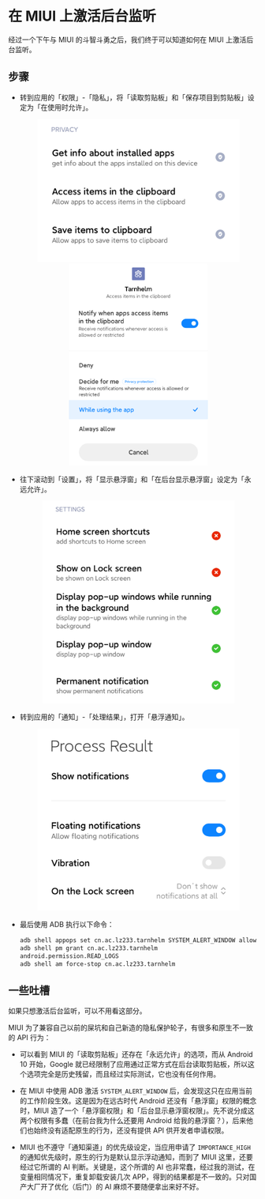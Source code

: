 # 在 MIUI 上激活后台监听

经过一个下午与 MIUI 的斗智斗勇之后，我们终于可以知道如何在 MIUI 上激活后台监听。

## 步骤

- 转到应用的「权限」-「隐私」，将「读取剪贴板」和「保存项目到剪贴板」设定为「在使用时允许」。

  <p style="text-align: center;">
  <img src="./introduction-miui-1.png" style="zoom: 40%;" />
  <img src="./introduction-miui-2.png" style="zoom: 40%;" />
  </p>

- 往下滚动到「设置」，将「显示悬浮窗」和「在后台显示悬浮窗」设定为「永远允许」。

  <p style="text-align: center;">
  <img src="./introduction-miui-3.png" style="zoom: 40%;" />
  </p>

- 转到应用的「通知」-「处理结果」，打开「悬浮通知」。

  <p style="text-align: center;">
  <img src="./introduction-miui-4.png" style="zoom: 40%;" />
  </p>

- 最后使用 ADB 执行以下命令：

  ```shell
  adb shell appops set cn.ac.lz233.tarnhelm SYSTEM_ALERT_WINDOW allow
  adb shell pm grant cn.ac.lz233.tarnhelm android.permission.READ_LOGS
  adb shell am force-stop cn.ac.lz233.tarnhelm
  ```

## 一些吐槽

如果只想激活后台监听，可以不用看这部分。

MIUI 为了兼容自己以前的屎坑和自己新造的隐私保护轮子，有很多和原生不一致的 API 行为：

- 可以看到  MIUI 的「读取剪贴板」还存在「永远允许」的选项，而从 Android 10 开始，Google 就已经限制了应用通过正常方式在后台读取剪贴板，所以这个选项完全是历史残留，而且经过实际测试，它也没有任何作用。

- 在 MIUI 中使用 ADB 激活 `SYSTEM_ALERT_WINDOW` 后，会发现这只在应用当前的工作阶段生效。这是因为在远古时代 Android 还没有「悬浮窗」权限的概念时，MIUI 造了一个「悬浮窗权限」和「后台显示悬浮窗权限」。先不说分成这两个权限有多蠢（在前台我为什么还要用 Android 给我的悬浮窗？），后来他们也始终没有适配原生的行为，还没有提供 API 供开发者申请权限。
- MIUI 也不遵守「通知渠道」的优先级设定，当应用申请了 `IMPORTANCE_HIGH` 的通知优先级时，原生的行为是默认显示浮动通知，而到了 MIUI 这里，还要经过它所谓的 AI 判断。关键是，这个所谓的 AI 也非常蠢，经过我的测试，在变量相同情况下，重复卸载安装几次 APP，得到的结果都是不一致的。只对国产大厂开了优化（后门）的 AI 麻烦不要随便拿出来好不好。
